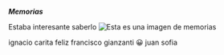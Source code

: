 **_Memorias_**

Estaba interesante saberlo 
![Esta es una imagen de memorias](https://previews.123rf.com/images/magraphics/magraphics1608/magraphics160800007/63177869-el-manojo-de-memorias-usb-con-diferentes-dise%C3%B1os-y-colores.jpg)





ignacio carita feliz
francisco gianzanti :grinning:
juan 
sofia 
